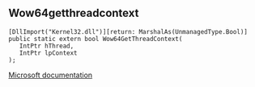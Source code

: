 ## Wow64getthreadcontext

```
[DllImport("Kernel32.dll")][return: MarshalAs(UnmanagedType.Bool)]
public static extern bool Wow64GetThreadContext(
   IntPtr hThread,
   IntPtr lpContext
);
```

[Microsoft documentation](https://docs.microsoft.com/en-us/windows/win32/api/wow64apiset/nf-wow64apiset-wow64getthreadcontext)
